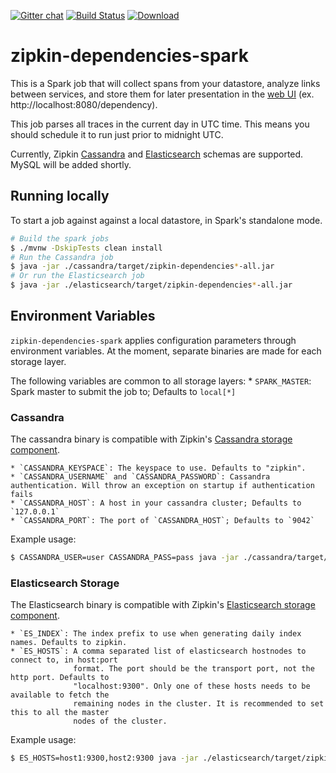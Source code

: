 [![Gitter chat](http://img.shields.io/badge/gitter-join%20chat%20%E2%86%92-brightgreen.svg)](https://gitter.im/openzipkin/zipkin) [![Build Status](https://travis-ci.org/openzipkin/zipkin-dependencies-spark.svg?branch=master)](https://travis-ci.org/openzipkin/zipkin-dependencies-spark) [![Download](https://api.bintray.com/packages/openzipkin/maven/zipkin-dependencies-spark/images/download.svg) ](https://bintray.com/openzipkin/maven/zipkin-dependencies-spark/_latestVersion)

# zipkin-dependencies-spark

This is a Spark job that will collect spans from your datastore, analyze links between services,
and store them for later presentation in the [web UI](https://github.com/openzipkin/zipkin/tree/master/zipkin-ui) (ex. http://localhost:8080/dependency).

This job parses all traces in the current day in UTC time. This means you should schedule it to run
just prior to midnight UTC.

Currently, Zipkin [Cassandra](https://github.com/openzipkin/zipkin/blob/master/zipkin-storage/cassandra/README.md) and
[Elasticsearch](https://github.com/openzipkin/zipkin/blob/master/zipkin-storage/elasticsearch/README.md) schemas are supported. MySQL will be added shortly.

## Running locally

To start a job against against a local datastore, in Spark's standalone mode.

```bash
# Build the spark jobs
$ ./mvnw -DskipTests clean install
# Run the Cassandra job
$ java -jar ./cassandra/target/zipkin-dependencies*-all.jar
# Or run the Elasticsearch job
$ java -jar ./elasticsearch/target/zipkin-dependencies*-all.jar
```

## Environment Variables
`zipkin-dependencies-spark` applies configuration parameters through environment variables. At the
moment, separate binaries are made for each storage layer.

The following variables are common to all storage layers:
    * `SPARK_MASTER`: Spark master to submit the job to; Defaults to `local[*]`

### Cassandra
The cassandra binary is compatible with Zipkin's [Cassandra storage component](https://github.com/openzipkin/zipkin/tree/master/zipkin-storage/cassandra).

    * `CASSANDRA_KEYSPACE`: The keyspace to use. Defaults to "zipkin".
    * `CASSANDRA_USERNAME` and `CASSANDRA_PASSWORD`: Cassandra authentication. Will throw an exception on startup if authentication fails
    * `CASSANDRA_HOST`: A host in your cassandra cluster; Defaults to `127.0.0.1`
    * `CASSANDRA_PORT`: The port of `CASSANDRA_HOST`; Defaults to `9042`

Example usage:

```bash
$ CASSANDRA_USER=user CASSANDRA_PASS=pass java -jar ./cassandra/target/zipkin-dependencies*-all.jar
```

### Elasticsearch Storage
The Elasticsearch binary is compatible with Zipkin's [Elasticsearch storage component](https://github.com/openzipkin/zipkin/tree/master/zipkin-storage/elasticsearch).

    * `ES_INDEX`: The index prefix to use when generating daily index names. Defaults to zipkin.
    * `ES_HOSTS`: A comma separated list of elasticsearch hostnodes to connect to, in host:port
                  format. The port should be the transport port, not the http port. Defaults to
                  "localhost:9300". Only one of these hosts needs to be available to fetch the
                  remaining nodes in the cluster. It is recommended to set this to all the master
                  nodes of the cluster.

Example usage:

```bash
$ ES_HOSTS=host1:9300,host2:9300 java -jar ./elasticsearch/target/zipkin-dependencies*-all.jar
```

